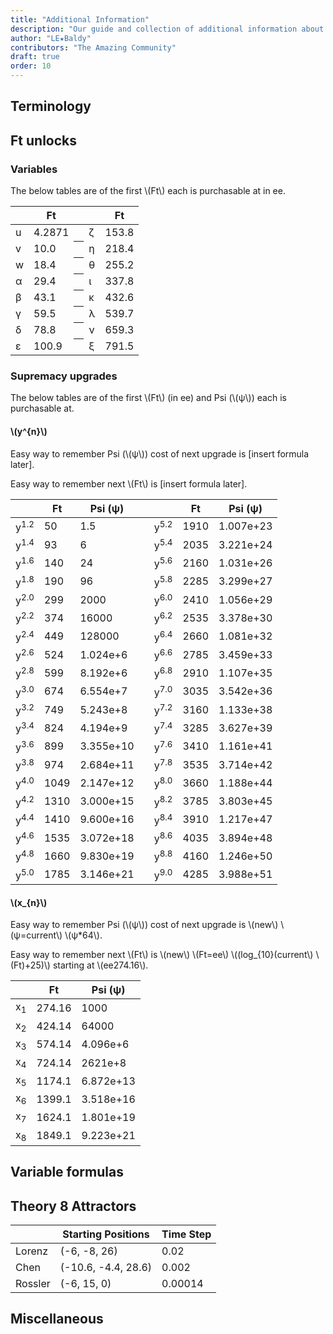 ```yaml
---
title: "Additional Information"
description: "Our guide and collection of additional information about the game and the guide."
author: "LE★Baldy"
contributors: "The Amazing Community"
draft: true
order: 10
---
```


## Terminology

## Ft unlocks

### Variables

The below tables are of the first \\(Ft\\) each is purchasable at in ee.

<table class="newwords">
  <thead>
    <tr>
        <th class="invisible"></th>
        <th>Ft</th>
        <th class="invisible"></th>
        <th class="invisible"></th>
        <th>Ft</th>
    </tr>
  </thead>
  <tbody>
    <tr>
        <td class="leftHeader">u</td>
        <td>4.2871</td>
        <th class="invisible"></th>
        <td class="leftHeader">ζ</td>
        <td>153.8</td>
    </tr>
    <tr>
        <td class="leftHeader">v</td>
        <td>10.0</td>
        <th class="invisible"></th>
        <td class="leftHeader">η</td>
        <td>218.4</td>
    </tr>
    <tr>
        <td class="leftHeader">w</td>
        <td>18.4</td>
        <th class="invisible"></th>
        <td class="leftHeader">θ</td>
        <td>255.2</td>
    </tr>
    <tr>
        <td class="leftHeader">α</td>
        <td>29.4</td>
        <th class="invisible"></th>
        <td class="leftHeader">ι</td>
        <td>337.8</td>
    </tr>
    <tr>
        <td class="leftHeader">β</td>
        <td>43.1</td>
        <th class="invisible"></th>
        <td class="leftHeader">κ</td>
        <td>432.6</td>
    </tr>
    <tr>
        <td class="leftHeader">γ</td>
        <td>59.5</td>
        <th class="invisible"></th>
        <td class="leftHeader">λ</td>
        <td>539.7</td>
    </tr>
    <tr>
        <td class="leftHeader">δ</td>
        <td>78.8</td>
        <th class="invisible"></th>
        <td class="leftHeader">ν</td>
        <td>659.3</td>
    </tr>
    <tr>
        <td class="leftHeader">ε</td>
        <td>100.9</td>
        <th class="invisible"></th>
        <td class="leftHeader">ξ</td>
        <td>791.5</td>
    </tr>
  </tbody>
</table>

### Supremacy upgrades

The below tables are of the first \\(Ft\\) (in ee) and Psi (\\(ψ\\)) each is purchasable at.

####

#### \\(y^{n}\\)

Easy way to remember Psi (\\(ψ\\)) cost of next upgrade is [insert formula later].

Easy way to remember next \\(Ft\\) is [insert formula later].

<table class="newwords">
  <thead>
    <tr>
        <th class="invisible"></th>
        <th>Ft</th>
        <th>Psi (ψ)</th>
        <th class="invisible"></th>
        <th class="invisible"></th>
        <th>Ft</th>
        <th>Psi (ψ)</th>
    </tr>
  </thead>
  <tbody>
    <tr>
        <td class="leftHeader">y<sup>1.2</sup></td>
        <td>50</td>
        <td>1.5</td>
        <td class="invisible"></td>
        <td class="leftHeader">y<sup>5.2</sup></td>
        <td>1910</td>
        <td>1.007e+23</td>
    </tr>
    <tr>
        <td class="leftHeader">y<sup>1.4</sup></td>
        <td>93</td>
        <td>6</td>
        <td class="invisible"></td>
        <td class="leftHeader">y<sup>5.4</sup></td>
        <td>2035</td>
        <td>3.221e+24</td>
    </tr>
    <tr>
        <td class="leftHeader">y<sup>1.6</sup></td>
        <td>140</td>
        <td>24</td>
        <td class="invisible"></td>
        <td class="leftHeader">y<sup>5.6</sup></td>
        <td>2160</td>
        <td>1.031e+26</td>
    </tr>
    <tr>
        <td class="leftHeader">y<sup>1.8</sup></td>
        <td>190</td>
        <td>96</td>
        <td class="invisible"></td>
        <td class="leftHeader">y<sup>5.8</sup></td>
        <td>2285</td>
        <td>3.299e+27</td>
    </tr>
    <tr>
        <td class="leftHeader">y<sup>2.0</sup></td>
        <td>299</td>
        <td>2000</td>
        <td class="invisible"></td>
        <td class="leftHeader">y<sup>6.0</sup></td>
        <td>2410</td>
        <td>1.056e+29</td>
    </tr>
    <tr>
        <td class="leftHeader">y<sup>2.2</sup></td>
        <td>374</td>
        <td>16000</td>
        <td class="invisible"></td>
        <td class="leftHeader">y<sup>6.2</sup></td>
        <td>2535</td>
        <td>3.378e+30</td>
    </tr>
    <tr>
        <td class="leftHeader">y<sup>2.4</sup></td>
        <td>449</td>
        <td>128000</td>
        <td class="invisible"></td>
        <td class="leftHeader">y<sup>6.4</sup></td>
        <td>2660</td>
        <td>1.081e+32</td>
    </tr>
    <tr>
        <td class="leftHeader">y<sup>2.6</sup></td>
        <td>524</td>
        <td>1.024e+6</td>
        <td class="invisible"></td>
        <td class="leftHeader">y<sup>6.6</sup></td>
        <td>2785</td>
        <td>3.459e+33</td>
    </tr>
    <tr>
        <td class="leftHeader">y<sup>2.8</sup></td>
        <td>599</td>
        <td>8.192e+6</td>
        <td class="invisible"></td>
        <td class="leftHeader">y<sup>6.8</sup></td>
        <td>2910</td>
        <td>1.107e+35</td>
    </tr>
    <tr>
        <td class="leftHeader">y<sup>3.0</sup></td>
        <td>674</td>
        <td>6.554e+7</td>
        <td class="invisible"></td>
        <td class="leftHeader">y<sup>7.0</sup></td>
        <td>3035</td>
        <td>3.542e+36</td>
    </tr>
    <tr>
        <td class="leftHeader">y<sup>3.2</sup></td>
        <td>749</td>
        <td>5.243e+8</td>
        <td class="invisible"></td>
        <td class="leftHeader">y<sup>7.2</sup></td>
        <td>3160</td>
        <td>1.133e+38</td>
    </tr>
    <tr>
        <td class="leftHeader">y<sup>3.4</sup></td>
        <td>824</td>
        <td>4.194e+9</td>
        <td class="invisible"></td>
        <td class="leftHeader">y<sup>7.4</sup></td>
        <td>3285</td>
        <td>3.627e+39</td>
    </tr>
    <tr>
        <td class="leftHeader">y<sup>3.6</sup></td>
        <td>899</td>
        <td>3.355e+10</td>
        <td class="invisible"></td>
        <td class="leftHeader">y<sup>7.6</sup></td>
        <td>3410</td>
        <td>1.161e+41</td>
    </tr>
    <tr>
        <td class="leftHeader">y<sup>3.8</sup></td>
        <td>974</td>
        <td>2.684e+11</td>
        <td class="invisible"></td>
        <td class="leftHeader">y<sup>7.8</sup></td>
        <td>3535</td>
        <td>3.714e+42</td>
    </tr>
    <tr>
        <td class="leftHeader">y<sup>4.0</sup></td>
        <td>1049</td>
        <td>2.147e+12</td>
        <td class="invisible"></td>
        <td class="leftHeader">y<sup>8.0</sup></td>
        <td>3660</td>
        <td>1.188e+44</td>
    </tr>
    <tr>
        <td class="leftHeader">y<sup>4.2</sup></td>
        <td>1310</td>
        <td>3.000e+15</td>
        <td class="invisible"></td>
        <td class="leftHeader">y<sup>8.2</sup></td>
        <td>3785</td>
        <td>3.803e+45</td>
    </tr>
    <tr>
        <td class="leftHeader">y<sup>4.4</sup></td>
        <td>1410</td>
        <td>9.600e+16</td>
        <td class="invisible"></td>
        <td class="leftHeader">y<sup>8.4</sup></td>
        <td>3910</td>
        <td>1.217e+47</td>
    </tr>
    <tr>
        <td class="leftHeader">y<sup>4.6</sup></td>
        <td>1535</td>
        <td>3.072e+18</td>
        <td class="invisible"></td>
        <td class="leftHeader">y<sup>8.6</sup></td>
        <td>4035</td>
        <td>3.894e+48</td>
    </tr>
    <tr>
        <td class="leftHeader">y<sup>4.8</sup></td>
        <td>1660</td>
        <td>9.830e+19</td>
        <td class="invisible"></td>
        <td class="leftHeader">y<sup>8.8</sup></td>
        <td>4160</td>
        <td>1.246e+50</td>
    </tr>
    <tr>
        <td class="leftHeader">y<sup>5.0</sup></td>
        <td>1785</td>
        <td>3.146e+21</td>
        <td class="invisible"></td>
        <td class="leftHeader">y<sup>9.0</sup></td>
        <td>4285</td>
        <td>3.988e+51</td>
    </tr>
  </tbody>
</table>

#### \\(x_{n}\\)

Easy way to remember Psi (\\(ψ\\)) cost of next upgrade is \\(new\\) \\(ψ=current\\) \\(ψ*64\\).

Easy way to remember next \\(Ft\\) is \\(new\\) \\(Ft=ee\\) \\((log_{10}(current\\) \\(Ft)+25)\\) starting at \\(ee274.16\\).

<table class="newwords">
  <thead>
    <tr>
        <th class="invisible"></th>
        <th>Ft</th>
        <th>Psi (ψ)</th>
    </tr>
  </thead>
  <tbody>
    <tr>
        <td class="leftHeader">x<sub>1</sub></td>
        <td>274.16</td>
        <td>1000</td>
    </tr>
    <tr>
        <td class="leftHeader">x<sub>2</sub></td>
        <td>424.14</td>
        <td>64000</td>
    </tr>
    <tr>
        <td class="leftHeader">x<sub>3</sub></td>
        <td>574.14</td>
        <td>4.096e+6</td>
    </tr>
    <tr>
        <td class="leftHeader">x<sub>4</sub></td>
        <td>724.14</td>
        <td>2621e+8</td>
    </tr>
    <tr>
        <td class="leftHeader">x<sub>5</sub></td>
        <td>1174.1</td>
        <td>6.872e+13</td>
    </tr>
    <tr>
        <td class="leftHeader">x<sub>6</sub></td>
        <td>1399.1</td>
        <td>3.518e+16</td>
    </tr>
    <tr>
        <td class="leftHeader">x<sub>7</sub></td>
        <td>1624.1</td>
        <td>1.801e+19</td>
    </tr>
    <tr>
        <td class="leftHeader">x<sub>8</sub></td>
        <td>1849.1</td>
        <td>9.223e+21</td>
    </tr>
  </tbody>
</table>

## Variable formulas

## Theory 8 Attractors

<table class="newwords">
   <thead>
      <tr>
         <th class="invisible"></th>
         <th>Starting Positions</th>
         <th>Time Step</th>
      </tr>
   </thead>
   <tbody>
      <tr>
         <td class="leftHeader">Lorenz</td>
         <td>(-6, -8, 26)</td>
         <td>0.02</td>
      </tr>
      <tr>
         <td class="leftHeader">Chen</td>
         <td>(-10.6, -4.4, 28.6)</td>
         <td>0.002</td>
      </tr>
      <tr>
         <td class="leftHeader">Rossler</td>
         <td>(-6, 15, 0)</td>
         <td>0.00014</td>
      </tr>
   </tbody>
</table>

## Miscellaneous
